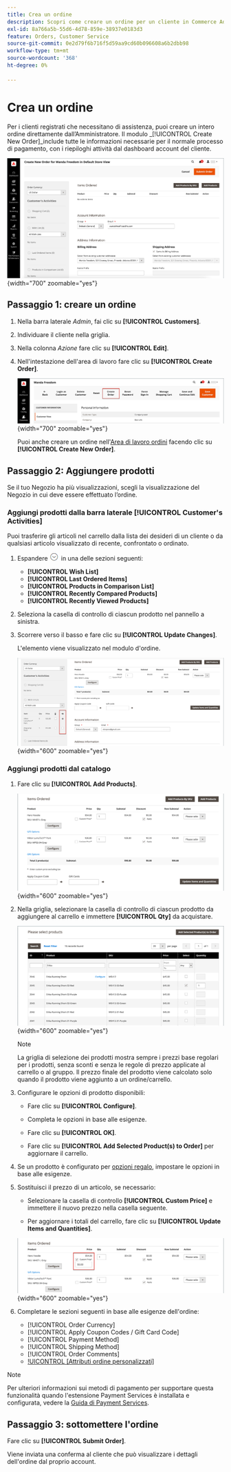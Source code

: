 ```yaml
---
title: Crea un ordine
description: Scopri come creare un ordine per un cliente in Commerce Admin.
exl-id: 8a766a5b-55d6-4d78-859e-38937e0183d3
feature: Orders, Customer Service
source-git-commit: 0e2d79f6b716f5d59aa9cd60b096608a6b2dbb98
workflow-type: tm+mt
source-wordcount: '368'
ht-degree: 0%

---
```


# Crea un ordine

Per i clienti registrati che necessitano di assistenza, puoi creare un intero ordine direttamente dall’Amministratore. Il modulo _[!UICONTROL Create New Order]_include tutte le informazioni necessarie per il normale processo di pagamento, con i riepiloghi attività dal dashboard account del cliente.

![Crea un ordine per un cliente](./assets/create-new-order.png){width="700" zoomable="yes"}

## Passaggio 1: creare un ordine

1. Nella barra laterale _Admin_, fai clic su **[!UICONTROL Customers]**.

1. Individuare il cliente nella griglia.

1. Nella colonna _Azione_ fare clic su **[!UICONTROL Edit]**.

1. Nell&#39;intestazione dell&#39;area di lavoro fare clic su **[!UICONTROL Create Order]**.

   ![Intestazione Workspace](./assets/order-create-buttons.png){width="700" zoomable="yes"}

   Puoi anche creare un ordine nell&#39;[Area di lavoro ordini](orders.md#orders-workspace) facendo clic su **[!UICONTROL Create New Order]**.

## Passaggio 2: Aggiungere prodotti

Se il tuo Negozio ha più visualizzazioni, scegli la visualizzazione del Negozio in cui deve essere effettuato l’ordine.

### Aggiungi prodotti dalla barra laterale [!UICONTROL Customer's Activities]

Puoi trasferire gli articoli nel carrello dalla lista dei desideri di un cliente o da qualsiasi articolo visualizzato di recente, confrontato o ordinato.

1. Espandere ![Selettore di espansione](../assets/icon-display-expand.png) in una delle sezioni seguenti:

   - **[!UICONTROL Wish List]**
   - **[!UICONTROL Last Ordered Items]**
   - **[!UICONTROL Products in Comparison List]**
   - **[!UICONTROL Recently Compared Products]**
   - **[!UICONTROL Recently Viewed Products]**

1. Seleziona la casella di controllo di ciascun prodotto nel pannello a sinistra.

1. Scorrere verso il basso e fare clic su **[!UICONTROL Update Changes]**.

   L&#39;elemento viene visualizzato nel modulo d&#39;ordine.

   ![Aggiungi al carrello](./assets/create-order-add-wishlist.png){width="600" zoomable="yes"}

### Aggiungi prodotti dal catalogo

1. Fare clic su **[!UICONTROL Add Products]**.

   ![Aggiungi prodotti](./assets/account-add-wishlist-product.png){width="600" zoomable="yes"}

1. Nella griglia, selezionare la casella di controllo di ciascun prodotto da aggiungere al carrello e immettere **[!UICONTROL Qty]** da acquistare.

   ![Seleziona prodotti](./assets/create-order-from-catalog.png){width="600" zoomable="yes"}

   >[!NOTE]
   >
   >La griglia di selezione dei prodotti mostra sempre i prezzi base regolari per i prodotti, senza sconti e senza le regole di prezzo applicate al carrello o al gruppo. Il prezzo finale del prodotto viene calcolato solo quando il prodotto viene aggiunto a un ordine/carrello.

1. Configurare le opzioni di prodotto disponibili:

   - Fare clic su **[!UICONTROL Configure]**.

   - Completa le opzioni in base alle esigenze.

   - Fare clic su **[!UICONTROL OK]**.

   - Fare clic su **[!UICONTROL Add Selected Product(s) to Order]** per aggiornare il carrello.

1. Se un prodotto è configurato per [opzioni regalo](../catalog/product-gift-options.md), impostare le opzioni in base alle esigenze.

1. Sostituisci il prezzo di un articolo, se necessario:

   - Selezionare la casella di controllo **[!UICONTROL Custom Price]** e immettere il nuovo prezzo nella casella seguente.

   - Per aggiornare i totali del carrello, fare clic su **[!UICONTROL Update Items and Quantities]**.

   ![Prezzo personalizzato](./assets/create-order-custom-price.png){width="600" zoomable="yes"}

1. Completare le sezioni seguenti in base alle esigenze dell&#39;ordine:

   - [!UICONTROL Order Currency]
   - [!UICONTROL Apply Coupon Codes / Gift Card Code]
   - [!UICONTROL Payment Method]
   - [!UICONTROL Shipping Method]
   - [!UICONTROL Order Comments]
   - [!UICONTROL [Attributi ordine personalizzati]](../stores-purchase/order-processing.md#custom-order-attributes)

>[!NOTE]
>
>Per ulteriori informazioni sui metodi di pagamento per supportare questa funzionalità quando l&#39;estensione Payment Services è installata e configurata, vedere la [Guida di Payment Services](https://experienceleague.adobe.com/en/docs/commerce/payment-services/guide-overview).

## Passaggio 3: sottomettere l&#39;ordine

Fare clic su **[!UICONTROL Submit Order]**.

Viene inviata una conferma al cliente che può visualizzare i dettagli dell&#39;ordine dal proprio account.
